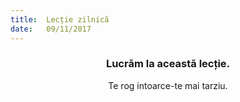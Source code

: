 ```yaml
---
title:  Lecție zilnică
date:   09/11/2017
---
```


### <center>Lucrăm la această lecție.</center>
<center>Te rog intoarce-te mai tarziu.</center>